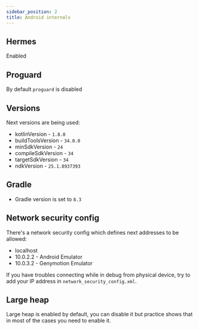 ```yaml
---
sidebar_position: 2
title: Android internals
---
```

## Hermes
Enabled

## Proguard

By default `proguard` is disabled

## Versions

Next versions are being used:
- kotlinVersion - `1.8.0`
- buildToolsVersion - `34.0.0`
- minSdkVersion - `24`
- compileSdkVersion - `34`
- targetSdkVersion - `34`
- ndkVersion - `25.1.8937393`

## Gradle

- Gradle version is set to `8.3`

## Network security config
There's a network security config which defines next addresses to be allowed:
- localhost
- 10.0.2.2 - Android Emulator
- 10.0.3.2 - Genymotion Emulator

If you have troubles connecting while in debug from physical device, try to add your IP address in `network_security_config.xml`.

## Large heap
Large heap is enabled by default, you can disable it but practice shows that in most of the cases you need to enable it.


